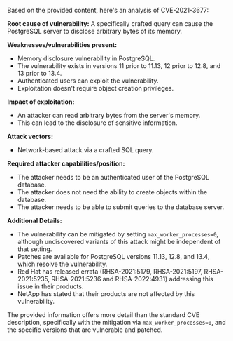 Based on the provided content, here's an analysis of CVE-2021-3677:

**Root cause of vulnerability:**
A specifically crafted query can cause the PostgreSQL server to disclose arbitrary bytes of its memory.

**Weaknesses/vulnerabilities present:**
- Memory disclosure vulnerability in PostgreSQL.
- The vulnerability exists in versions 11 prior to 11.13, 12 prior to 12.8, and 13 prior to 13.4.
- Authenticated users can exploit the vulnerability.
- Exploitation doesn't require object creation privileges.

**Impact of exploitation:**
- An attacker can read arbitrary bytes from the server's memory.
- This can lead to the disclosure of sensitive information.

**Attack vectors:**
- Network-based attack via a crafted SQL query.

**Required attacker capabilities/position:**
- The attacker needs to be an authenticated user of the PostgreSQL database.
- The attacker does not need the ability to create objects within the database.
- The attacker needs to be able to submit queries to the database server.

**Additional Details:**
- The vulnerability can be mitigated by setting `max_worker_processes=0`, although undiscovered variants of this attack might be independent of that setting.
- Patches are available for PostgreSQL versions 11.13, 12.8, and 13.4, which resolve the vulnerability.
- Red Hat has released errata (RHSA-2021:5179, RHSA-2021:5197, RHSA-2021:5235, RHSA-2021:5236 and RHSA-2022:4931) addressing this issue in their products.
- NetApp has stated that their products are not affected by this vulnerability.

The provided information offers more detail than the standard CVE description, specifically with the mitigation via `max_worker_processes=0`, and the specific versions that are vulnerable and patched.